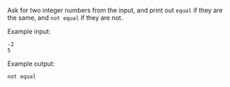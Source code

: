 Ask for two integer numbers from the input, and print out `equal` if they are the same, and `not equal` if they are not.

Example input:
```
-2
5
```

Example output:
```
not equal
```
